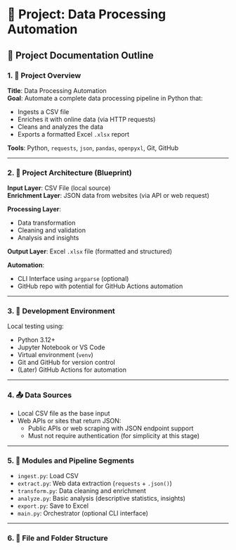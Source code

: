# 📁 Project: Data Processing Automation

## 📘 Project Documentation Outline

### 1. 🧾 Project Overview

**Title**: Data Processing Automation  
**Goal**: Automate a complete data processing pipeline in Python that:
- Ingests a CSV file  
- Enriches it with online data (via HTTP requests)  
- Cleans and analyzes the data  
- Exports a formatted Excel `.xlsx` report  

**Tools**: Python, `requests`, `json`, `pandas`, `openpyxl`, Git, GitHub

---

### 2. 🧱 Project Architecture (Blueprint)

**Input Layer**: CSV File (local source)  
**Enrichment Layer**: JSON data from websites (via API or web request)  

**Processing Layer**:
- Data transformation  
- Cleaning and validation  
- Analysis and insights  

**Output Layer**: Excel `.xlsx` file (formatted and structured)  

**Automation**:
- CLI Interface using `argparse` (optional)  
- GitHub repo with potential for GitHub Actions automation  

---

### 3. 🔧 Development Environment

Local testing using:
- Python 3.12+  
- Jupyter Notebook or VS Code  
- Virtual environment (`venv`)  
- Git and GitHub for version control  
- (Later) GitHub Actions for automation

---

### 4. 📤 Data Sources

- Local CSV file as the base input  
- Web APIs or sites that return JSON:  
  - Public APIs or web scraping with JSON endpoint support  
  - Must not require authentication (for simplicity at this stage)  

---

### 5. 🧪 Modules and Pipeline Segments

- `ingest.py`: Load CSV  
- `extract.py`: Web data extraction (`requests` + `.json()`)  
- `transform.py`: Data cleaning and enrichment  
- `analyze.py`: Basic analysis (descriptive statistics, insights)  
- `export.py`: Save to Excel  
- `main.py`: Orchestrator (optional CLI interface)  

---

### 6. 📁 File and Folder Structure

